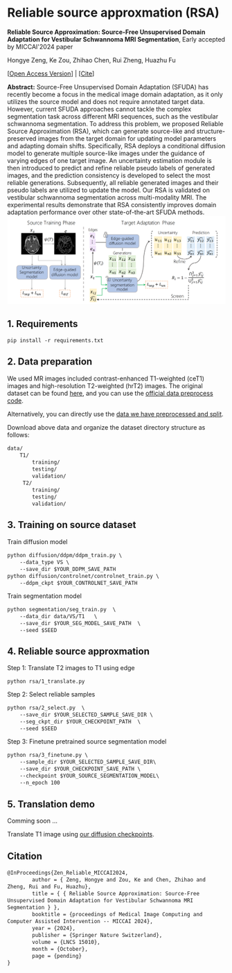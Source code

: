 # Reliable source approxmation (RSA)
**Reliable Source Approximation: Source-Free Unsupervised Domain Adaptation for Vestibular Schwannoma MRI Segmentation**, Early accepted by MICCAI'2024 paper

Hongye Zeng, Ke Zou, Zhihao Chen, Rui Zheng, Huazhu Fu

\[[Open Access Version](https://papers.miccai.org/miccai-2024/paper/2349_paper.pdf)\] | \[[Cite](#citation)\]

**Abstract:** Source-Free Unsupervised Domain Adaptation (SFUDA) has recently become a focus in the medical image domain adaptation, as it only utilizes the source model and does not require annotated target data. However, current SFUDA approaches cannot tackle the complex segmentation task across different MRI sequences, such as the vestibular schwannoma segmentation. To address this problem, we proposed Reliable Source Approximation (RSA), which can generate source-like and structure-preserved images from the target domain for updating model parameters and adapting domain shifts. Specifically, RSA deploys a conditional diffusion model to generate multiple source-like images under the guidance of varying edges of one target image. An uncertainty estimation module is then introduced to predict and refine reliable pseudo labels of generated images, and the prediction consistency is developed to select the most reliable generations. Subsequently, all reliable generated images and their pseudo labels are utilized to update the model. Our RSA is validated on vestibular schwannoma segmentation across multi-modality MRI.  The experimental results demonstrate that RSA consistently improves domain adaptation performance over other state-of-the-art SFUDA methods.
![Alt text](pics/RSA_flow.png)

## 1. Requirements
```
pip install -r requirements.txt
```

## 2. Data preparation
We used MR images included contrast-enhanced T1-weighted (ceT1) images and high-resolution T2-weighted (hrT2) images. The original dataset can be found [here](https://www.cancerimagingarchive.net/collection/vestibular-schwannoma-seg/), and you can use the [official data preprocess code](https://github.com/KCL-BMEIS/VS_Seg).

Alternatively, you can directly use the [data we have  preprocessed and split](https://drive.google.com/file/d/1eV_23hgthHMx7TK3H-_Q54rvF-oEwl8_/view?usp=sharing). 

Download above data and organize the dataset directory structure as follows:
```
data/
    T1/
        training/
        testing/
        validation/
     T2/
        training/
        testing/
        validation/
```

## 3. Training on source dataset
Train diffusion model
```
python diffusion/ddpm/ddpm_train.py \
    --data_type VS \
    --save_dir $YOUR_DDPM_SAVE_PATH
python diffusion/controlnet/controlnet_train.py \
    --ddpm_ckpt $YOUR_CONTROLNET_SAVE_PATH
```

Train segmentation model
```
python segmentation/seg_train.py  \
    --data_dir data/VS/T1   \
    --save_dir $YOUR_SEG_MODEL_SAVE_PATH  \ 
    --seed $SEED
```

## 4. Reliable source approxmation
Step 1: Translate T2 images to T1 using edge
```
python rsa/1_translate.py
```

Step 2: Select reliable samples
```
python rsa/2_select.py  \
    --save_dir $YOUR_SELECTED_SAMPLE_SAVE_DIR \
    --seg_ckpt_dir $YOUR_CHECKPOINT_PATH  \
    --seed $SEED
```

Step 3: Finetune pretrained source segmentation model
```
python rsa/3_finetune.py \
    --sample_dir $YOUR_SELECTED_SAMPLE_SAVE_DIR\
    --save_dir $YOUR_CHECKPOINT_SAVE_PATH \
    --checkpoint $YOUR_SOURCE_SEGMENTATION_MODEL\
    --n_epoch 100
```

## 5. Translation demo
Comming soon ...

Translate T1 image using [our diffusion checkpoints]().


## Citation
```
@InProceedings{Zen_Reliable_MICCAI2024,
        author = { Zeng, Hongye and Zou, Ke and Chen, Zhihao and Zheng, Rui and Fu, Huazhu},
        title = { { Reliable Source Approximation: Source-Free Unsupervised Domain Adaptation for Vestibular Schwannoma MRI Segmentation } },
        booktitle = {proceedings of Medical Image Computing and Computer Assisted Intervention -- MICCAI 2024},
        year = {2024},
        publisher = {Springer Nature Switzerland},
        volume = {LNCS 15010},
        month = {October},
        page = {pending}
}
```